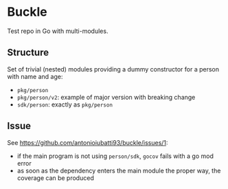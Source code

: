 # Buckle

Test repo in Go with multi-modules.

## Structure

Set of trivial (nested) modules providing a dummy constructor for a person with name and age:
- `pkg/person`
- `pkg/person/v2`: example of major version with breaking change
- `sdk/person`: exactly as `pkg/person`

## Issue

See https://github.com/antonioiubatti93/buckle/issues/1:
- if the main program is not using `person/sdk`, `gocov` fails with a go mod error
- as soon as the dependency enters the main module the proper way, the coverage can be produced

